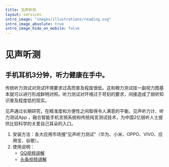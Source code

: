 ```yaml
---
title: 见声听测
layout: services
intro_image: "images/illustrations/reading.svg"
intro_image_absolute: true
intro_image_hide_on_mobile: false
---
```


# 见声听测

## 手机耳机3分钟，听力健康在手中。

传统听力测试对测试环境要求过高而普及程度很低。这和眼力测试挂一副视力图基本就可以进行形成鲜明对照。听力测试对环境过于苛刻的要求，间接造成了弱听知识普及程度低的现实。

见声通过长期研究，在精准度和方便性之间取得令人满意的平衡。见声听力计、听力测试App ，融合智能手机言频系统和传统纯言测试技术，为中国2亿弱听人士提供比较科学的关爱自己耳朵的入口。

1. 安装方法：各大应用市场搜“见声听力测试”（华为、小米、OPPO、VIVO、应用宝、谷歌）。
2. 使用说明：
    - <a href="https://v.qq.com/x/page/z32316y129r.html" target="_blank">QQ视频讲解</a>
    - <a href="https://www.ixigua.com/6942253201676566564" target="_blank">头条视频讲解</a>
